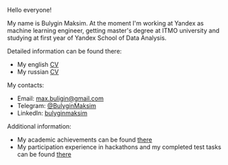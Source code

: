 Hello everyone!

My name is Bulygin Maksim. At the moment I'm working at Yandex as machine learning engineer, 
getting master's degree at ITMO university and studying at first year of 
Yandex School of Data Analysis.

Detailed information can be found there:
* My english [CV](https://github.com/BulyginMaksim/BulyginMaksim/blob/main/cv/Bulygin_Maksim_CV_eng.pdf)
* My russian [CV](https://github.com/BulyginMaksim/BulyginMaksim/blob/main/cv/Bulygin_Maksim_CV_rus.pdf)

My contacts:
* Email: max.buligin@gmail.com
* Telegram: [@BulyginMaksim](https://t.me/BulyginMaksim)
* LinkedIn: [bulyginmaksim](https://linkedin.com/in/bulyginmaksim)

Additional information:
* My academic achievements can be found [there](https://github.com/BulyginMaksim/BulyginMaksim/blob/main/academic_achievements)
* My participation experience in hackathons and my completed test tasks can be found [there](https://github.com/BulyginMaksim/BulyginMaksim/blob/main/hackathons_and_test_tasks)
